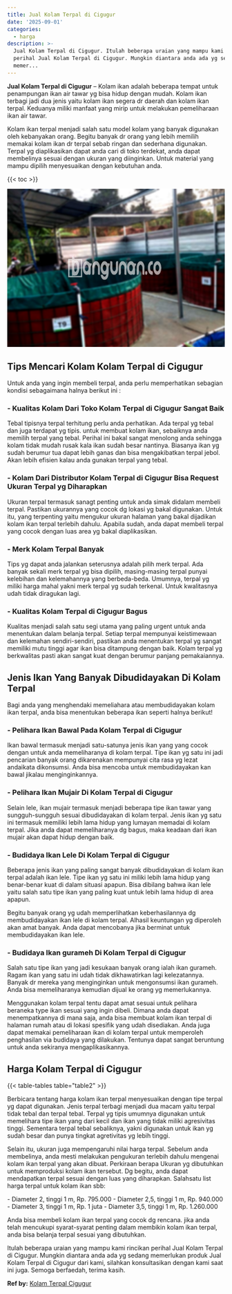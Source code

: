 ```yaml
---
title: Jual Kolam Terpal di Cigugur
date: '2025-09-01'
categories:
  - harga
description: >-
  Jual Kolam Terpal di Cigugur. Itulah beberapa uraian yang mampu kami rincikan
  perihal Jual Kolam Terpal di Cigugur. Mungkin diantara anda ada yg sedang
  memer...
---
```


**Jual Kolam Terpal di Cigugur** – Kolam ikan adalah beberapa tempat untuk penampungan ikan air tawar yg bisa hidup dengan mudah. Kolam ikan terbagi jadi dua jenis yaitu kolam ikan segera dr daerah dan kolam ikan terpal. Keduanya miliki manfaat yang mirip untuk melakukan pemeliharaan ikan air tawar.

Kolam ikan terpal menjadi salah satu model kolam yang banyak digunakan oleh kebanyakan orang. Begitu banyak dr orang yang lebih memilih memakai kolam ikan dr terpal sebab ringan dan sederhana digunakan. Terpal yg diaplikasikan dapat anda cari di toko terdekat, anda dapat membelinya sesuai dengan ukuran yang diinginkan. Untuk material yang mampu dipilih menyesuaikan dengan kebutuhan anda.

{{< toc >}}

![Jual Kolam Terpal di Cigugur](/images/jual-kolam-terpal-44.png)

## Tips Mencari Kolam Kolam Terpal di Cigugur

Untuk anda yang ingin membeli terpal, anda perlu memperhatikan sebagian kondisi sebagaimana halnya berikut ini :

### \- Kualitas Kolam Dari Toko Kolam Terpal di Cigugur Sangat Baik

Tebal tipisnya terpal terhitung perlu anda perhatikan. Ada terpal yg tebal dan juga terdapat yg tipis. untuk membuat kolam ikan, sebaiknya anda memilih terpal yang tebal. Perihal ini bakal sangat menolong anda sehingga kolam tidak mudah rusak kala ikan sudah besar nantinya. Biasanya ikan yg sudah berumur tua dapat lebih ganas dan bisa mengakibatkan terpal jebol. Akan lebih efisien kalau anda gunakan terpal yang tebal.

### \- Kolam Dari Distributor Kolam Terpal di Cigugur Bisa Request Ukuran Terpal yg Diharapkan

Ukuran terpal termasuk sanagt penting untuk anda simak didalam membeli terpal. Pastikan ukurannya yang cocok dg lokasi yg bakal digunakan. Untuk itu, yang terpenting yaitu mengukur ukuran halaman yang bakal dijadikan kolam ikan terpal terlebih dahulu. Apabila sudah, anda dapat membeli terpal yang cocok dengan luas area yg bakal diaplikasikan.

### \- Merk Kolam Terpal Banyak

Tips yg dapat anda jalankan seterusnya adalah pilih merk terpal. Ada banyak sekali merk terpal yg bisa dipilih, masing-masing terpal punyai kelebihan dan kelemahannya yang berbeda-beda. Umumnya, terpal yg miliki harga mahal yakni merk terpal yg sudah terkenal. Untuk kwalitasnya udah tidak diragukan lagi.

### \- Kualitas Kolam Terpal di Cigugur Bagus

Kualitas menjadi salah satu segi utama yang paling urgent untuk anda menentukan dalam belanja terpal. Setiap terpal mempunyai keistimewaan dan kelemahan sendiri-sendiri, pastikan anda menentukan terpal yg sangat memiliki mutu tinggi agar ikan bisa ditampung dengan baik. Kolam terpal yg berkwalitas pasti akan sangat kuat dengan berumur panjang pemakaiannya.

## Jenis Ikan Yang Banyak Dibudidayakan Di Kolam Terpal

Bagi anda yang menghendaki memeliahara atau membudidayakan kolam ikan terpal, anda bisa menentukan beberapa ikan seperti halnya berikut!

### \- Pelihara Ikan Bawal Pada Kolam Terpal di Cigugur

Ikan bawal termasuk menjadi satu-satunya jenis ikan yang yang cocok dengan untuk anda memeliharanya di kolam terpal. Tipe ikan yg satu ini jadi pencarian banyak orang dikarenakan mempunyai cita rasa yg lezat andaikata dikonsumsi. Anda bisa mencoba untuk membudidayakan kan bawal jikalau menginginkannya.

### \- Pelihara Ikan Mujair Di Kolam Terpal di Cigugur

Selain lele, ikan mujair termasuk menjadi beberapa tipe ikan tawar yang sungguh-sungguh sesuai dibudidayakan di kolam terpal. Jenis ikan yg satu ini termasuk memiliki lebih lama hidup yang lumayan memadai di kolam terpal. Jika anda dapat memeliharanya dg bagus, maka keadaan dari ikan mujair akan dapat hidup dengan baik.

### \- Budidaya Ikan Lele Di Kolam Terpal di Cigugur

Beberapa jenis ikan yang paling sangat banyak dibudidayakan di kolam ikan terpal adalah ikan lele. Tipe ikan yg satu ini miliki lebih lama hidup yang benar-benar kuat di dalam situasi apapun. Bisa dibilang bahwa ikan lele yaitu salah satu tipe ikan yang paling kuat untuk lebih lama hidup di area apapun.

Begitu banyak orang yg udah memperlihatkan keberhasilannya dg membudidayakan ikan lele di kolam terpal. Alhasil keuntungan yg diperoleh akan amat banyak. Anda dapat mencobanya jika berminat untuk membudidayakan ikan lele.

### \- Budidaya Ikan gurameh Di Kolam Terpal di Cigugur

Salah satu tipe ikan yang jadi kesukaan banyak orang ialah ikan gurameh. Ragam ikan yang satu ini udah tidak dikhawatirkan lagi kelezatannya. Banyak dr mereka yang menginginkan untuk mengonsumsi ikan gurameh. Anda bisa memeliharanya kemudian dijual ke orang yg memerlukannya.

Menggunakan kolam terpal tentu dapat amat sesuai untuk pelihara beraneka type ikan sesuai yang ingin dibeli. Dimana anda dapat menempatkannya di mana saja, anda bisa membuat kolam ikan terpal di halaman rumah atau di lokasi spesifik yang udah disediakan. Anda juga dapat memakai pemeliharaan ikan di kolam terpal untuk memperoleh penghasilan via budidaya yang dilakukan. Tentunya dapat sangat beruntung untuk anda sekiranya mengaplikasikannya.

## Harga Kolam Terpal di Cigugur

{{< table-tables table="table2" >}}

Berbicara tentang harga kolam ikan terpal menyesuaikan dengan tipe terpal yg dapat digunakan. Jenis terpal terbagi menjadi dua macam yaitu terpal tidak tebal dan terpal tebal. Terpal yg tipis umumnya digunakan untuk memelihara tipe ikan yang dari kecil dan ikan yang tidak miliki agresivitas tinggi. Sementara terpal tebal sebaliknya, yakni digunakan untuk ikan yg sudah besar dan punya tingkat agretivitas yg lebih tinggi.

Selain itu, ukuran juga mempengaruhi nilai harga terpal. Sebelum anda membelinya, anda mesti melakukan pengukuran terlebih dahulu mengenai kolam ikan terpal yang akan dibuat. Perkiraan berapa Ukuran yg dibutuhkan untuk memproduksi kolam ikan tersebut. Dg begitu, anda dapat mendapatkan terpal sesuai dengan luas yang diharapkan. Salahsatu list harga terpal untuk kolam ikan sbb:

\- Diameter 2, tinggi 1 m, Rp. 795.000 - Diameter 2,5, tinggi 1 m, Rp. 940.000 - Diameter 3, tinggi 1 m, Rp. 1 juta - Diameter 3,5, tinggi 1 m, Rp. 1.260.000

Anda bisa membeli kolam ikan terpal yang cocok dg rencana. jika anda telah mencukupi syarat-syarat penting dalam membikin kolam ikan terpal, anda bisa belanja terpal sesuai yang dibutuhkan.

Itulah beberapa uraian yang mampu kami rincikan perihal Jual Kolam Terpal di Cigugur. Mungkin diantara anda ada yg sedang memerlukan produk Jual Kolam Terpal di Cigugur dari kami, silahkan konsultasikan dengan kami saat ini juga. Semoga berfaedah, terima kasih.

**Ref by:** [Kolam Terpal Cigugur](https://id.wikipedia.org/wiki/Kolam)
